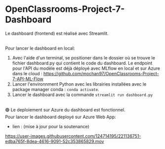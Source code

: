 # OpenClassrooms-Project-7-Dashboard

Le dashboard (frontend) est réalisé avec Streamlit.<br><br>

Pour lancer le dashboard en local:<br>
1. Avec l'aide d'un terminal, se positioner dans le dossier où se trouve le fichier dashboard.py qui contient le code du dashboard. Le endpoint pour l'API du modèle est déjà déployé avec MLflow en local et sur Azure dans le cloud : https://github.com/mochan97/OpenClassrooms-Project-7-API-ML-Flow<br>
2. Lancer l'environnment Python avec les librairies installées avec le package manager conda : `conda activate`.<br>
3. Lancer le dashboard avec la commande `streamlit run dashboard.py`<br><br>


🟢 Le deploiement sur Azure du dashboard est fonctionnel.<br>
Pour lancer le dashboard deployé sur Azure Web App:<br>
* lien : (mise à jour pour la soutenance)<br>


https://user-images.githubusercontent.com/124714195/221136751-edba765f-8dea-4616-9091-52c353865829.mov

